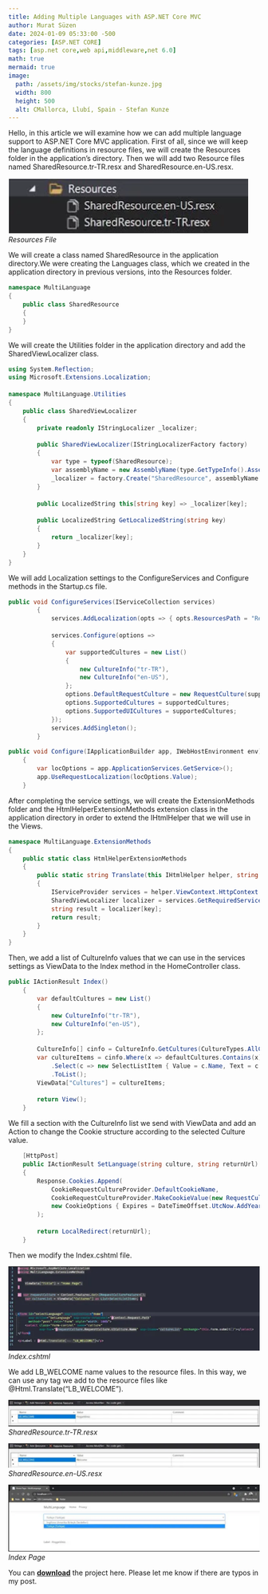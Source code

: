 ```yaml
---
title: Adding Multiple Languages ​​with ASP.NET Core MVC
author: Murat Süzen
date: 2024-01-09 05:33:00 -500
categories: [ASP.NET CORE]
tags: [asp.net core,web api,middleware,net 6.0]
math: true
mermaid: true
image:
  path: /assets/img/stocks/stefan-kunze.jpg
  width: 800
  height: 500
  alt: CMallorca, Llubí, Spain - Stefan Kunze
---
```

Hello, in this article we will examine how we can add multiple language support to ASP.NET Core MVC application. First of all, since we will keep the language definitions in resource files, we will create the Resources folder in the application’s directory. Then we will add two Resource files named SharedResource.tr-TR.resx and SharedResource.en-US.resx.

![Test Postman](/assets/img/posts/multiple_lang_1.png)
_Resources File_

We will create a class named SharedResource in the application directory.We were creating the Languages ​​class, which we created in the application directory in previous versions, into the Resources folder.

```csharp
namespace MultiLanguage
{
    public class SharedResource
    {
    }
}
```
We will create the Utilities folder in the application directory and add the SharedViewLocalizer class.

```csharp
using System.Reflection;
using Microsoft.Extensions.Localization;

namespace MultiLanguage.Utilities
{
    public class SharedViewLocalizer
    {
        private readonly IStringLocalizer _localizer;

        public SharedViewLocalizer(IStringLocalizerFactory factory)
        {
            var type = typeof(SharedResource);
            var assemblyName = new AssemblyName(type.GetTypeInfo().Assembly.FullName);
            _localizer = factory.Create("SharedResource", assemblyName.Name);
        }

        public LocalizedString this[string key] => _localizer[key];

        public LocalizedString GetLocalizedString(string key)
        {
            return _localizer[key];
        }
    }
}
```

We will add Localization settings to the ConfigureServices and Configure methods in the Startup.cs file.

```csharp
public void ConfigureServices(IServiceCollection services)
        {
            services.AddLocalization(opts => { opts.ResourcesPath = "Resources"; });

            services.Configure(options =>
            {
                var supportedCultures = new List()
                {
                    new CultureInfo("tr-TR"),
                    new CultureInfo("en-US"),
                };
                options.DefaultRequestCulture = new RequestCulture(supportedCultures.First());
                options.SupportedCultures = supportedCultures;
                options.SupportedUICultures = supportedCultures;
            });
            services.AddSingleton();
        }
```

```csharp
public void Configure(IApplicationBuilder app, IWebHostEnvironment env)
    {
        var locOptions = app.ApplicationServices.GetService>();
        app.UseRequestLocalization(locOptions.Value);
    }
```

After completing the service settings, we will create the ExtensionMethods folder and the HtmlHelperExtensionMethods extension class in the application directory in order to extend the IHtmlHelper that we will use in the Views.

```csharp
namespace MultiLanguage.ExtensionMethods
{
    public static class HtmlHelperExtensionMethods
    {
        public static string Translate(this IHtmlHelper helper, string key)
        {
            IServiceProvider services = helper.ViewContext.HttpContext.RequestServices;
            SharedViewLocalizer localizer = services.GetRequiredService();
            string result = localizer[key];
            return result;
        }
    }
}
```

Then, we add a list of CultureInfo values ​​that we can use in the services settings as ViewData to the Index method in the HomeController class.

```csharp
public IActionResult Index()
    {
        var defaultCultures = new List()
        {
            new CultureInfo("tr-TR"),
            new CultureInfo("en-US"),
        };

        CultureInfo[] cinfo = CultureInfo.GetCultures(CultureTypes.AllCultures);
        var cultureItems = cinfo.Where(x => defaultCultures.Contains(x))
            .Select(c => new SelectListItem { Value = c.Name, Text = c.DisplayName })
            .ToList();
        ViewData["Cultures"] = cultureItems;

        return View();
    }
```

We fill a section with the CultureInfo list we send with ViewData and add an Action to change the Cookie structure according to the selected Culture value.

```csharp
    [HttpPost]
    public IActionResult SetLanguage(string culture, string returnUrl)
    {
        Response.Cookies.Append(
            CookieRequestCultureProvider.DefaultCookieName,
            CookieRequestCultureProvider.MakeCookieValue(new RequestCulture(culture)),
            new CookieOptions { Expires = DateTimeOffset.UtcNow.AddYears(1) }
        );

        return LocalRedirect(returnUrl);
    }  
```

Then we modify the Index.cshtml file.

![Index.cshtml](/assets/img/posts/multiple_lang_2.png)
_Index.cshtml_

We add LB_WELCOME name values ​​to the resource files. In this way, we can use any tag we add to the resource files like @Html.Translate(“LB_WELCOME”).

![SharedResource.tr-TR.resx](/assets/img/posts/multiple_lang_3.png)
_SharedResource.tr-TR.resx_

![SharedResource.en-US.resx](/assets/img/posts/multiple_lang_4.png)
_SharedResource.en-US.resx_

![Index Page](/assets/img/posts/multiple_lang_5.png)
_Index Page_

You can [**download**](https://github.com/muratsuzen/dotnetcore-samples/tree/main/MultiLanguage) the project here. Please let me know if there are typos in my post.